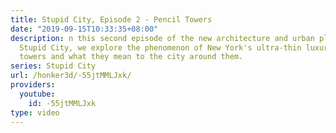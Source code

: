 ```yaml
---
title: Stupid City, Episode 2 - Pencil Towers
date: "2019-09-15T10:33:35+08:00"
description: n this second episode of the new architecture and urban planning series
  Stupid City, we explore the phenomenon of New York's ultra-thin luxury condominium
  towers and what they mean to the city around them.
series: Stupid City
url: /honker3d/-55jtMMLJxk/
providers:
  youtube:
    id: -55jtMMLJxk
type: video
---
```


